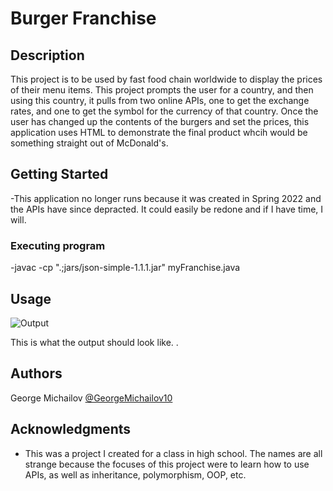 # Burger Franchise

## Description
This project is to be used by fast food chain worldwide to display the prices of their menu items. This project prompts the user for a country, and then using this country,
it pulls from two online APIs, one to get the exchange rates, and one to get the symbol for the currency of that country. Once the user has changed up the contents of the burgers
and set the prices, this application uses HTML to demonstrate the final product whcih would be something straight out of McDonald's.

## Getting Started
-This application no longer runs because it was created in Spring 2022 and the APIs have since depracted. It could easily be redone and if I have time, I will.

### Executing program

-javac -cp ".;jars/json-simple-1.1.1.jar" myFranchise.java

## Usage

![Output](https://github.com/GeorgeMichailov10/BurgerFranchise/assets/134543951/a96dfb3b-a55b-45b9-959b-517643c5cbc3)

This is what the output should look like.
.

## Authors

George Michailov [@GeorgeMichailov10](https://github.com/GeorgeMichailov10)

## Acknowledgments

- This was a project I created for a class in high school. The names are all strange because the focuses of this project were to learn how to use APIs,
  as well as inheritance, polymorphism, OOP, etc.
